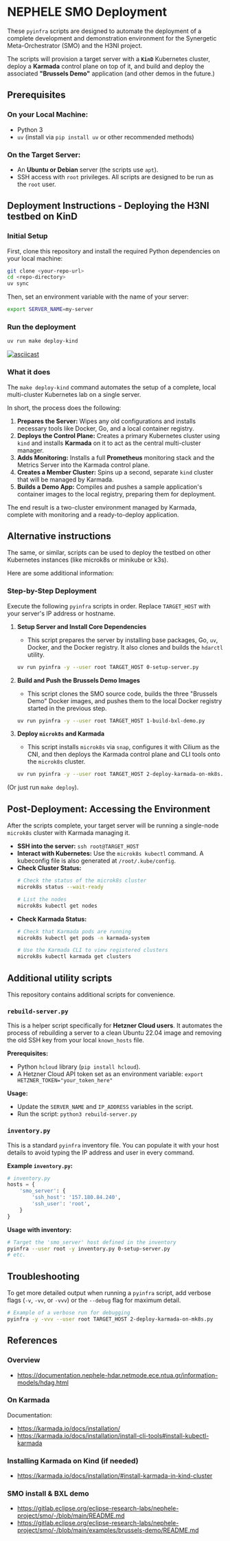 # NEPHELE SMO Deployment

These `pyinfra` scripts are designed to automate the deployment of a complete development and demonstration environment for the Synergetic Meta-Orchestrator (SMO) and the H3NI project.

The scripts will provision a target server with a **`KinD`** Kubernetes cluster, deploy a **Karmada** control plane on top of it, and build and deploy the associated **"Brussels Demo"** application (and other demos in the future.)

## Prerequisites

### On your Local Machine:

* Python 3
* `uv` (install via `pip install uv` or other recommended methods)

### On the Target Server:
*   An **Ubuntu or Debian** server (the scripts use `apt`).
*   SSH access with `root` privileges. All scripts are designed to be run as the `root` user.


## Deployment Instructions - Deploying the H3NI testbed on KinD

### Initial Setup

First, clone this repository and install the required Python dependencies on your local machine:

```bash
git clone <your-repo-url>
cd <repo-directory>
uv sync
```

Then, set an environment variable with the name of your server:

```bash
export SERVER_NAME=my-server
```

### Run the deployment

```bash
uv run make deploy-kind
```

[![asciicast](https://asciinema.org/a/7SGZVckjTUnB0DFDa903pQSPj.svg)](https://asciinema.org/a/7SGZVckjTUnB0DFDa903pQSPj)

### What it does

The `make deploy-kind` command automates the setup of a complete, local multi-cluster Kubernetes lab on a single server.

In short, the process does the following:

1.  **Prepares the Server:** Wipes any old configurations and installs necessary tools like Docker, Go, and a local container registry.
2.  **Deploys the Control Plane:** Creates a primary Kubernetes cluster using `kind` and installs **Karmada** on it to act as the central multi-cluster manager.
3.  **Adds Monitoring:** Installs a full **Prometheus** monitoring stack and the Metrics Server into the Karmada control plane.
4.  **Creates a Member Cluster:** Spins up a second, separate `kind` cluster that will be managed by Karmada.
5.  **Builds a Demo App:** Compiles and pushes a sample application's container images to the local registry, preparing them for deployment.

The end result is a two-cluster environment managed by Karmada, complete with monitoring and a ready-to-deploy application.


## Alternative instructions

The same, or similar, scripts can be used to deploy the testbed on other Kubernetes instances (like microk8s or minikube or k3s).

Here are some additional information:

### Step-by-Step Deployment

Execute the following `pyinfra` scripts in order. Replace `TARGET_HOST` with your server's IP address or hostname.

1.  **Setup Server and Install Core Dependencies**
    *   This script prepares the server by installing base packages, Go, `uv`, Docker, and the Docker registry. It also clones and builds the `hdarctl` utility.
    ```bash
    uv run pyinfra -y --user root TARGET_HOST 0-setup-server.py
    ```

2.  **Build and Push the Brussels Demo Images**
    *   This script clones the SMO source code, builds the three "Brussels Demo" Docker images, and pushes them to the local Docker registry started in the previous step.
    ```bash
    uv run pyinfra -y --user root TARGET_HOST 1-build-bxl-demo.py
    ```

3.  **Deploy `microk8s` and Karmada**
    *   This script installs `microk8s` via `snap`, configures it with Cilium as the CNI, and then deploys the Karmada control plane and CLI tools onto the `microk8s` cluster.
    ```bash
    uv run pyinfra -y --user root TARGET_HOST 2-deploy-karmada-on-mk8s.py
    ```

(Or just run `make deploy`).

## Post-Deployment: Accessing the Environment

After the scripts complete, your target server will be running a single-node `microk8s` cluster with Karmada managing it.

*   **SSH into the server:** `ssh root@TARGET_HOST`
*   **Interact with Kubernetes:** Use the `microk8s kubectl` command. A kubeconfig file is also generated at `/root/.kube/config`.
*   **Check Cluster Status:**
    ```bash
    # Check the status of the microk8s cluster
    microk8s status --wait-ready

    # List the nodes
    microk8s kubectl get nodes
    ```
*   **Check Karmada Status:**
    ```bash
    # Check that Karmada pods are running
    microk8s kubectl get pods -n karmada-system

    # Use the Karmada CLI to view registered clusters
    microk8s kubectl karmada get clusters
    ```


## Additional utility scripts

This repository contains additional scripts for convenience.

### `rebuild-server.py`

This is a helper script specifically for **Hetzner Cloud users**. It automates the process of rebuilding a server to a clean Ubuntu 22.04 image and removing the old SSH key from your local `known_hosts` file.

**Prerequisites:**
*   Python `hcloud` library (`pip install hcloud`).
*   A Hetzner Cloud API token set as an environment variable: `export HETZNER_TOKEN="your_token_here"`

**Usage:**
*   Update the `SERVER_NAME` and `IP_ADDRESS` variables in the script.
*   Run the script: `python3 rebuild-server.py`

### `inventory.py`

This is a standard `pyinfra` inventory file. You can populate it with your host details to avoid typing the IP address and user in every command.

**Example `inventory.py`:**
```python
# inventory.py
hosts = {
    'smo_server': {
        'ssh_host': '157.180.84.240',
        'ssh_user': 'root',
    }
}
```

**Usage with inventory:**
```bash
# Target the 'smo_server' host defined in the inventory
pyinfra --user root -y inventory.py 0-setup-server.py
# etc.
```

## Troubleshooting

To get more detailed output when running a `pyinfra` script, add verbose flags (`-v`, `-vv`, or `-vvv`) or the `--debug` flag for maximum detail.

```bash
# Example of a verbose run for debugging
pyinfra -y -vvv --user root TARGET_HOST 2-deploy-karmada-on-mk8s.py
```

## References

### Overview

- https://documentation.nephele-hdar.netmode.ece.ntua.gr/information-models/hdag.html

### On Karmada

Documentation:

- https://karmada.io/docs/installation/
- https://karmada.io/docs/installation/install-cli-tools#install-kubectl-karmada

### Installing Karmada on Kind (if needed)

- https://karmada.io/docs/installation/#install-karmada-in-kind-cluster

### SMO install & BXL demo

- https://gitlab.eclipse.org/eclipse-research-labs/nephele-project/smo/-/blob/main/README.md
- https://gitlab.eclipse.org/eclipse-research-labs/nephele-project/smo/-/blob/main/examples/brussels-demo/README.md

